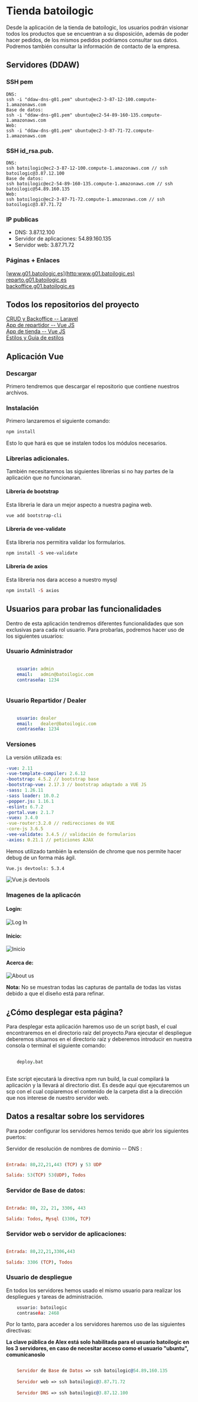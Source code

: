 # Tienda batoilogic

Desde la aplicación de la tienda de batoilogic, los usuarios podrán visionar todos los productos que se encuentran a su disposición, además de poder hacer pedidos, de los mismos pedidos podríamos consultar sus datos. Podremos también consultar la información de contacto de la empresa.

## Servidores (DDAW)
### SSH pem
```
DNS:
ssh -i "ddaw-dns-g01.pem" ubuntu@ec2-3-87-12-100.compute-1.amazonaws.com
Base de datos:
ssh -i "ddaw-dns-g01.pem" ubuntu@ec2-54-89-160-135.compute-1.amazonaws.com
Web:
ssh -i "ddaw-dns-g01.pem" ubuntu@ec2-3-87-71-72.compute-1.amazonaws.com
```
### SSH id_rsa.pub.
```
DNS:
ssh batoilogic@ec2-3-87-12-100.compute-1.amazonaws.com // ssh batoilogic@3.87.12.100
Base de datos:
ssh batoilogic@ec2-54-89-160-135.compute-1.amazonaws.com // ssh batoilogic@54.89.160.135
Web:
ssh batoilogic@ec2-3-87-71-72.compute-1.amazonaws.com // ssh batoilogic@3.87.71.72
```
### IP publicas
- DNS: 3.87.12.100
- Servidor de aplicaciones:  54.89.160.135
- Servidor web: 3.87.71.72
### Páginas + Enlaces
[www.g01.batoilogic.es](http:www.g01.batoilogic.es)  
[reparto.g01.batoilogic.es](http:reparto.g01.batoilogic.es)  
[backoffice.g01.batoilogic.es](http:backoffice.g01.batoilogic.es) 


## Todos los repositorios del proyecto


[CRUD y Backoffice -- Laravel](https://github.com/leshrike/batoilogic)  
[App de repartidor -- Vue JS](https://github.com/leshrike/repartidor_batoilogic)  
[App de tienda -- Vue JS](https://github.com/leshrike/tienda-batoilogic)  
[Estilos y Guia de estilos](https://github.com/olbapgit/BatoiLogicDiw)  

## Aplicación Vue
### Descargar
Primero tendremos que descargar el repositorio que contiene nuestros archivos.

### Instalación
Primero lanzaremos el siguiente comando: 
```prolog
npm install
```
Esto lo que hará es que se instalen todos los módulos necesarios.

### Librerias adicionales.
También necesitaremos las siguientes librerías si no hay partes de la aplicación que no funcionaran. 

#### Libreria de bootstrap
Esta libreria le dara un mejor aspecto a nuestra pagina web.
```prolog
vue add bootstrap-cli
```

#### Libreria de vee-validate
Esta libreria nos permitira validar los formularios.
```prolog
npm install -S vee-validate
```

#### Libreria de axios
Esta libreria nos dara acceso a nuestro mysql
```prolog
npm install -S axios
```

## Usuarios para probar las funcionalidades


Dentro de esta aplicación tendremos diferentes funcionalidades que son exclusivas para cada rol usuario. Para probarlas, podremos hacer uso de los siguientes usuarios:

### Usuario Administrador

```yaml

    usuario: admin
    email:   admin@batoilogic.com
    contraseña: 1234
    
```

### Usuario Repartidor / Dealer

```yaml

    usuario: dealer
    email:   dealer@batoilogic.com
    contraseña: 1234
```

### Versiones
La versión utilizada es:
```yaml
-vue: 2.11
-vue-template-compiler: 2.6.12
-bootstrap: 4.5.2 // bootstrap base
-bootstrap-vue: 2.17.3 // bootstrap adaptado a VUE JS 
-sass: 1.26.11
-sass loader: 10.0.2
-popper.js: 1.16.1
-eslint: 6.7.2
-portal.vue: 2.1.7
-vuex: 3.4.0
-vue-router:3.2.0 // redirecciones de VUE
-core-js 3.6.5 
-vee-validate: 3.4.5 // validación de formularios
-axios: 0.21.1 // peticiones AJAX
```
Hemos utilizado también la extensión de chrome que nos permite hacer debug de un forma más ágil.
```
Vue.js devtools: 5.3.4

```
![Vue.js devtools](https://github.com/leshrike/tienda-batoilogic/blob/master/imagenes/BatoiLogic-Version.png)

### Imagenes de la aplicacón
#### Login:
![Log In](https://github.com/leshrike/tienda-batoilogic/blob/master/imagenes/BatoiLogic-Login.png)
#### Inicio:
![Inicio](https://github.com/leshrike/tienda-batoilogic/blob/master/imagenes/BatoiLogic-Inicio.png)
#### Acerca de:
![About us](https://github.com/leshrike/tienda-batoilogic/blob/master/imagenes/BatoiLogic-AboutUs.png)



**Nota:** No se muestran todas las capturas de pantalla de todas las vistas debido a que el diseño está para refinar.

## ¿Cómo desplegar esta página?

Para desplegar esta aplicación haremos uso de un script bash, el cual encontraremos en el directorio raíz del proyecto.Para ejecutar el despliegue deberemos situarnos en el directorio raíz y deberemos introducir en nuestra consola o terminal el siguiente comando:

```prolog
    
    deploy.bat
       
```
Este script ejecutará la directiva npm run build, la cual compilará la aplicación y la llevará al directorio dist. Es desde aquí que ejecutaremos un scp con el cual copiaremos el contenido de la carpeta dist a la dirección que nos interese de nuestro servidor web.

## Datos a resaltar sobre los servidores

Para poder configurar los servidores hemos tenido que abrir los siguientes puertos:

 Servidor de resolución de nombres de dominio -- DNS :
 
```prolog

Entrada: 80,22,21,443 (TCP) y 53 UDP

Salida: 53(TCP) 53(UDP), Todos

```
### Servidor de Base de datos:
 
 
 ```prolog
 
 Entrada: 80, 22, 21, 3306, 443 
 
 Salida: Todos, Mysql (3306, TCP) 
 
 ```


### Servidor web o servidor de aplicaciones:


```prolog

Entrada: 80,22,21,3306,443

Salida: 3306 (TCP), Todos

```

### Usuario de despliegue

En todos los servidores hemos usado el mismo usuario para realizar los despliegues y  tareas de administración.

```prolog
    usuario: batoilogic
    contraseña: 2468 
```

Por lo tanto, para acceder a los servidores haremos uso de las siguientes directivas:

**La clave pública de Alex está solo habilitada para el usuario batoilogic en los 3 servidores, en caso de necesitar acceso como el usuario "ubuntu", comunícanoslo**


```prolog

    Servidor de Base de Datos => ssh batoilogic@54.89.160.135
    
    Servidor web => ssh batoilogic@3.87.71.72
    
    Servidor DNS => ssh batoilogic@3.87.12.100

```
